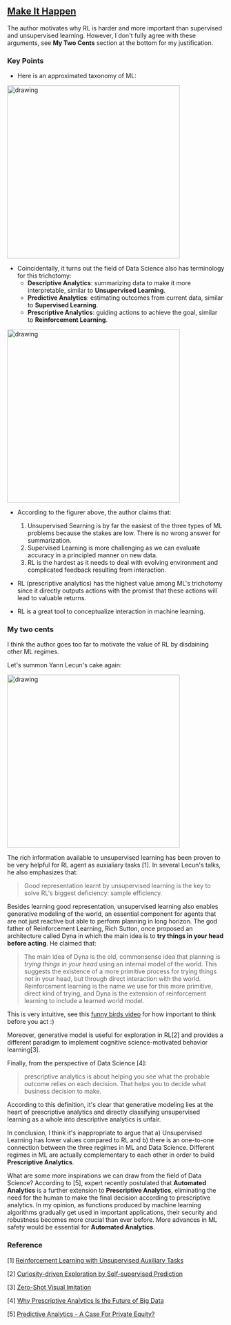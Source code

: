 ## [Make It Happen](http://www.argmin.net/2018/01/29/taxonomy/)

The author motivates why RL is harder and more important than supervised and unsupervised learning. However, I don't fully agree with these arguments, see **My Two Cents** section at the bottom for my justification.

### Key Points

- Here is an approximated taxonomy of ML:

<img src="https://user-images.githubusercontent.com/7057863/43361654-58b1aed6-9307-11e8-8431-692880d1940d.png" alt="drawing" width="400px"/>

- Coincidentally, it turns out the field of Data Science also has terminology for this trichotomy:
  - **Descriptive Analytics**: summarizing data to make it more interpretable, similar to **Unsupervised Learning**.
  - **Predictive Analytics**: estimating outcomes from current data, similar to **Supervised Learning**.
  - **Prescriptive Analytics**: guiding actions to achieve the goal, similar to **Reinforcement Learning**.

<img src="https://user-images.githubusercontent.com/7057863/43361653-579f3e50-9307-11e8-944f-d62ca11c92b1.png" alt="drawing" width="400px"/>

- According to the figurer above, the author claims that:

  1. Unsupervised Searning is by far the easiest of the three types of ML problems because the stakes are low. There is no wrong answer for summarization.
  2. Supervised Learning is more challenging as we can evaluate accuracy in a principled manner on new data.
  3. RL is the hardest as it needs to deal with evolving environment and complicated feedback resulting from interaction.
  
- RL (prescriptive analytics) has the highest value among ML's trichotomy since it directly outputs actions with the promist that these actions will lead to valuable returns.
- RL is a great tool to conceptualize interaction in machine learning.

### My two cents

I think the author goes too far to motivate the value of RL by disdaining other ML regimes. 

Let's summon Yann Lecun's cake again:

<img src="https://user-images.githubusercontent.com/7057863/43362008-5a39a26c-9312-11e8-956e-f73df1c76dbd.jpg" alt="drawing" width="400px"/>

The rich information available to unsupervised learning has been proven to be very helpful for RL agent as auxialiary tasks [1]. In several Lecun's talks, he also emphasizes that:

> Good representation learnt by unsupervised learning is the key to solve RL's biggest deficiency: sample efficiency.

Besides learning good representation, unsupervised learning also enables generative modeling of the world, an essential component for agents that are not just reactive but able to perform planning in long horizon. The god father of Reinforcement Learning, Rich Sutton, once proposed an architecture called Dyna in which the main idea is to **try things in your head before acting**. He claimed that:

> The main idea of Dyna is the old, commonsense idea that planning is *trying things in your head* using an internal
model of the world. This suggests the existence of a more primitive process for trying things not in your head, but through direct
interaction with the world. Reinforcement learning is the name we use for this more primitive, direct kind of trying,
and Dyna is the extension of reinforcement learning to include a learned world model.

This is very intuitive, see this [funny birds video](https://www.youtube.com/watch?v=LI92DLRdKYE) for how important to think before you act :)

Moreover, generative model is useful for exploration in RL[2] and provides a different paradigm to implement cognitive science-motivated behavior learning[3].

Finally, from the perspective of Data Science [4]: 

> prescriptive analytics is about helping you see what the probable outcome relies on each decision. That helps you to decide what business decision to make.

According to this definition, it's clear that generative modeling lies at the heart of prescriptive analytics and directly classifying unsupervised learning as a whole into descriptive analytics is unfair.

In conclusion, I think it's inappropriate to argue that a) Unsupervised Learning has lower values compared to RL and b) there is an one-to-one connection between the three regimes in ML and Data Science. Different regimes in ML are actually complementary to each other in order to build **Prescriptive Analytics**.

What are some more inspirations we can draw from the field of Data Science? According to [5], expert recently postulated that **Automated Analytics** is a further extension to **Prescriptive Analytics**, eliminating the need for the human to make the final decision according to prescriptive analytics. In my opinion, as functions produced by machine learning algorithms gradually get used in important applications, their security and robustness becomes more crucial than ever before. More advances in ML safety would be essential for **Automated Analytics**.

### Reference

[1] [Reinforcement Learning with Unsupervised Auxiliary Tasks](https://arxiv.org/abs/1611.05397)

[2] [Curiosity-driven Exploration by Self-supervised Prediction](https://arxiv.org/abs/1705.05363)

[3] [Zero-Shot Visual Imitation](https://arxiv.org/abs/1804.08606)

[4] [Why Prescriptive Analytics Is the Future of Big Data](https://www.linkedin.com/pulse/why-prescriptive-analytics-future-big-data-mark-van-rijmenam/)

[5] [Predictive Analytics - A Case For Private Equity?](https://www.forbes.com/sites/lutzfinger/2015/02/10/predictive-analytics-case-for-private-equity/#234d26097584)
